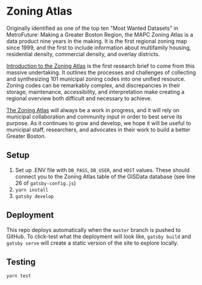 # Zoning Atlas

Originally identified as one of the top ten "Most Wanted Datasets" in MetroFuture: Making a Greater Boston Region, the MAPC Zoning Atlas is a data product nine years in the making. It is the first regional zoning map since 1999, and the first to include information about multifamily housing, residential density, commercial density, and overlay districts.

[Introduction to the Zoning Atlas](https://zoningatlas.mapc.org/reports/1/) is the first research brief to come from this massive undertaking. It outlines the processes and challenges of collecting and synthesizing 101 municipal zoning codes into one unified resource. Zoning codes can be remarkably complex, and discrepancies in their storage, maintenance, accessibility, and interpretation make creating a regional overview both difficult and necessary to achieve.

[The Zoning Atlas](https://zoningatlas.mapc.org/) will always be a work in progress, and it will rely on municipal collaboration and community input in order to best serve its purpose. As it continues to grow and develop, we hope it will be useful to municipal staff, researchers, and advocates in their work to build a better Greater Boston.

## Setup
1. Set up .ENV file with `DB_PASS`, `DB_USER`, and `HOST` values. These should connect you to the Zoning Atlas table of the GISData database (see line 26 of `gatsby-config.js`)
2. `yarn install`
3. `gatsby develop`

## Deployment
This repo deploys automatically when the `master` branch is pushed to GitHub. To click-test what the deployment will look like, `gatsby build` and `gatsby serve` will create a static version of the site to explore locally.

## Testing
`yarn test`